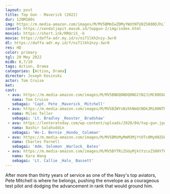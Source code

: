 ```yaml
---
layout: post
title: Top Gun - Maverick (2022)
dur: 120M180s
img: https://m.media-amazon.com/images/M/MV5BMmIwZDMyYWUtNTU0ZS00ODJhLTg2ZmEtMTk5ZmYzODcxODYxXkEyXkFqcGdeQXVyMTEyMjM2NDc2._V1_.jpg
cover1: https://sendaljepit.masuk.id/topgun-2/img/index.html
movie1: https://short.ink/RRQriS_-b
movie: https://daffa-adr.my.id/v/nz71lkh2nzy-3wr0
dl: https://daffa-adr.my.id/f/nz71lkh2nzy-3wr0
res: HD
color: primary
tgl: 29 Mey 2022
midb: 8,7/10
tags: Action, Drama
categories: [Action, Drama]
director: Joseph Kosinski
actor: Tom Cruise
ket: 
cast:
 - ava: https://m.media-amazon.com/images/M/MV5BNDQ0NDQ0NGItN2JiMC00OGQ1LWEzMTgtNzkyMmQyYTg2ODJkXkEyXkFqcGdeQXVyNjczOTE0MzM@._V1_SY100_CR25,0,100,100_AL_.jpg
   nama: Tom Cruise
   sebagai: 'Capt. Pete _Maverick_ Mitchell'
 - ava: https://m.media-amazon.com/images/M/MV5BZWYxNzhhNmQtNDk3Mi00NTMwLTg4ZTItMTQ3ZjA3Yzc5NWJjXkEyXkFqcGdeQXVyMTkxNjUyNQ@@._V1_SY100_CR25,0,100,100_AL_.jpg
   nama: Miles Teller
   sebagai: 'Lt. Bradley _Rooster_ Bradshaw'
 - ava: https://lenteratoday.com/wp-content/uploads/2020/04/top-gun.jpg
   nama: Bashir Salahuddin
   sebagai: 'Wo-1. Bernie _Hondo_ Coleman'
 - ava: https://m.media-amazon.com/images/M/MV5BMzMyMmM3MjYtOTc0My00ZGQ5LTk1MzktYTI0Y2E5ODkzY2Y5XkEyXkFqcGdeQXVyMjk3NTUyOTc@._V1_SY100_CR34,0,100,100_AL_.jpg
   nama: Charles Parnell
   sebagai: 'Adm. Solomon _Warlock_ Bates'
 - ava: https://m.media-amazon.com/images/M/MV5BYTRiZGUyMjktYzcxZS00YTQyLWIzZGUtZDcwOGY0NjE2NTVmXkEyXkFqcGdeQXVyOTEyOTM2MjU@._V1_SY100_CR55,0,100,100_AL_.jpg
   nama: Kara Wang
   sebagai: 'Lt. Callie _Halo_ Bassett'
---
```


After more than thirty years of service as one of the Navy's top aviators, Pete Mitchell is where he belongs, pushing the envelope as a courageous test pilot and dodging the advancement in rank that would ground him.
